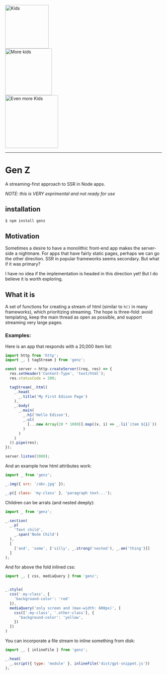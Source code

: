 
<div style="width: 40%;">
  <br/>
  <img width="140px" alt="Kids" src="https://www.payscale.com/wp-content/uploads/2021/10/GettyImages-1055085608-e1558101723252-1024x614.jpg"/>
  <img width="150px" alt="More kids" src="https://about.unimelb.edu.au/__data/assets/image/0025/223936/varieties/large.png"/>
  <img width="170px" alt="Even more Kids" src="https://www.familyeducation.com/sites/default/files/2020-10/25-gen-z-slang-terms-parents-should-know.jpg"/>
</div>

<hr/>

# Gen Z

A streaming-first approach to SSR in Node apps.

_NOTE: this is VERY exprimental and not ready for use_


## installation

```bash
$ npm install genz
```

## Motivation

Sometimes a desire to have a monolithic front-end app makes the server-side a nightmare. For apps that have fairly static pages, 
perhaps we can go the other direction. SSR in popular frameworks seems secondary. But what if it was primary?

I have no idea if the implementation is headed in this direction yet! But I do believe it is worth exploring.

## What it is

A set of functions for creating a stream of html (similar to `h()` in many frameworks), which prioritizing streaming. The hope is three-fold: avoid templating, keep the main thread as open as possible, and support streaming very large pages.

### Examples:

Here is an app that responds with a 20,000 item list:

```js
import http from 'http';
import _, { tagStream } from 'genz';

const server = http.createServer((req, res) => {
  res.setHeader('Content-Type', 'text/html');
  res.statusCode = 200;

  tagStream(_.html(
    _.head(
      _.title('My First Edison Page')
    ),
    _.body(
      _.main(
        _.h1('Hello Edison'),
        _.ul(
          [...new Array(20 * 1000)].map((v, i) => _.li(`item ${i}`))
        )
      )
    )
  )).pipe(res);
});

server.listen(3000);
```

And an example how html attributes work:

```js
import _ from 'genz';

_.img({ src: '/abc.jpg' });

_.p({ class: 'my-class' }, 'paragraph text...');
```

Children can be arrats (and nested deeply):

```js
import _ from 'genz';

_.section(
  _.p(
    'Text child',
    _.span('Node Child')
  ),
  [
    ['and', 'some', ['silly', _.strong('nested'), _.em('thing')]]
  ]
);
```

And for above the fold inlined css:

```js
import _, { css, mediaQuery } from 'genz';


_.style(
  css('.my-class', {
    'background-color': 'red'
  }),
  mediaQuery('only screen and (max-width: 600px)', [
    css(['.my-class', '.other-class'], {
      'background-color': 'yellow',
    })
  ])
)

```

You can incorporate a file stream to inline something from disk:

```js
import _, { inlineFile } from 'genz';

_.head(
  _.script({ type: 'module' }, inlineFile('dist/gpt-snippet.js')) 
);
```
